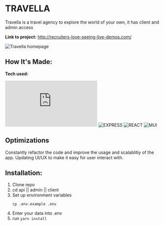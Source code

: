 # TRAVELLA
Travella is a travel agency to explore the world of your own, it has client and admin access 

**Link to project:** http://recruiters-love-seeing-live-demos.com/

![Travella homepage](http://travella/1200/650)

## How It's Made:

**Tech used:**<p>![NODEJS](https://img.shields.io/static/v1?label=|&message=NODE.JS&color=2b625f&style=plastic&logo=node.js) ![EXPRESS](https://img.shields.io/static/v1?label=|&message=EXPRESS&color=bbb111&style=plastic&logo=express) ![REACT](https://img.shields.io/static/v1?label=|&message=REACT&color=40cd8c&style=plastic&logo=react) ![MUI](https://img.shields.io/static/v1?label=|&message=MUI&color=40cd8c&style=plastic&logo=MUI)</p>

## Optimizations

Constantly refactor the code and improve the usage and scalablitiy of the app. Updating UI/UX to make it easy for user interact with.

## Installation:

1. Clone repo
1. cd api || admin || client
1. Set up environment variables
   ```
   cp .env.example .env
   ```
1. Enter your data into .env
1. run `yarn install`